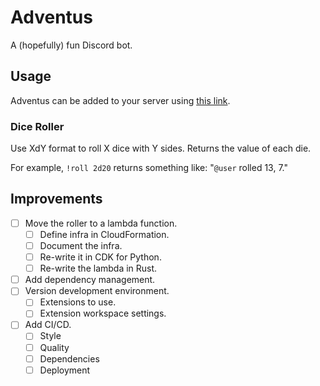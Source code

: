 # Adventus

A (hopefully) fun Discord bot.

## Usage

Adventus can be added to your server using [this link](https://discord.com/api/oauth2/authorize?client_id=1074795024946036889&permissions=134144&scope=bot).

### Dice Roller

Use XdY format to roll X dice with Y sides. Returns the value of each die.

For example, `!roll 2d20` returns something like: "`@user` rolled 13, 7."

## Improvements

- [ ] Move the roller to a lambda function.
  - [ ] Define infra in CloudFormation.
  - [ ] Document the infra.
  - [ ] Re-write it in CDK for Python.
  - [ ] Re-write the lambda in Rust.
- [ ] Add dependency management.
- [ ] Version development environment.
  - [ ] Extensions to use.
  - [ ] Extension workspace settings.
- [ ] Add CI/CD.
  - [ ] Style
  - [ ] Quality
  - [ ] Dependencies
  - [ ] Deployment
